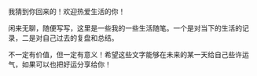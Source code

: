 我猜到你回来的！欢迎热爱生活的你！

闲来无聊，随便写写，这里是一些我的一些生活随笔。一个是对当下的生活的记录，二是对自己过去的复盘和总结。

不一定有价值，但一定有意义！希望这些文字能够在未来的某一天给自己些许运气，如果可以也把好运分享给你！